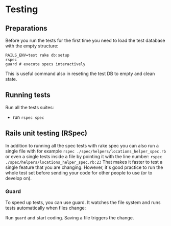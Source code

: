 # Testing

## Preparations

Before you run the tests for the first time you need to load the test database with the empty structure:

```
RAILS_ENV=test rake db:setup
rspec
guard # execute specs interactively

```

This is useful command also in reseting the test DB to empty and clean state.

## Running tests

Run all the tests suites:

* run `rspec spec`

## Rails unit testing (RSpec)

In addition to running all the spec tests with rake spec you can also run a single file with for example `rspec ./spec/helpers/locations_helper_spec.rb` or even a single tests inside a file by pointing it with the line number: `rspec ./spec/helpers/locations_helper_spec.rb:23` That makes it faster to test a single feature that you are changing. However, it's good practice to run the whole test set before sending your code for other people to use (or to develop on).

### Guard

To speed up tests, you can use guard. It watches the file system and runs tests automatically when files change:

Run `guard` and start coding. Saving a file triggers the change.